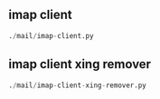 
## imap client
```python
./mail/imap-client.py
```


## imap client xing remover
```python
./mail/imap-client-xing-remover.py
```

